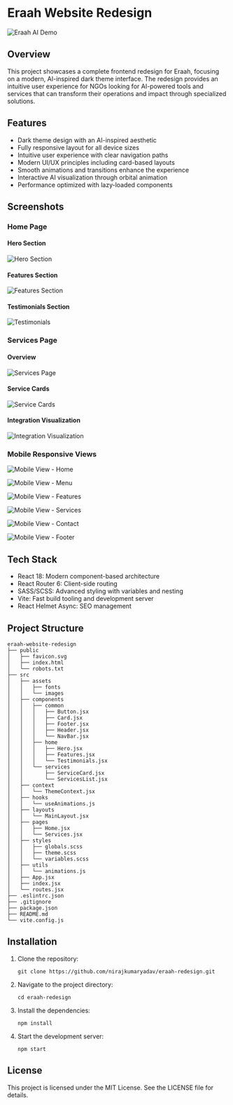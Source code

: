 # Eraah Website Redesign

![Eraah AI Demo](./Gif/ScreenRecording2025-04-11093244-ezgif.com-video-to-gif-converter%20(1).gif)

## Overview
This project showcases a complete frontend redesign for Eraah, focusing on a modern, AI-inspired dark theme interface. The redesign provides an intuitive user experience for NGOs looking for AI-powered tools and services that can transform their operations and impact through specialized solutions.

## Features
- Dark theme design with an AI-inspired aesthetic
- Fully responsive layout for all device sizes
- Intuitive user experience with clear navigation paths
- Modern UI/UX principles including card-based layouts
- Smooth animations and transitions enhance the experience
- Interactive AI visualization through orbital animation
- Performance optimized with lazy-loaded components

## Screenshots

### Home Page
#### Hero Section
![Hero Section](https://raw.githubusercontent.com/nirajkumaryadav/eraah-redesign/main/screenshots/Screenshot%202025-04-11%20010233.png)

#### Features Section
![Features Section](https://raw.githubusercontent.com/nirajkumaryadav/eraah-redesign/main/screenshots/Screenshot%202025-04-11%20010248.png)

#### Testimonials Section
![Testimonials](https://raw.githubusercontent.com/nirajkumaryadav/eraah-redesign/main/screenshots/Screenshot%202025-04-11%20010506.png)

### Services Page
#### Overview
![Services Page](https://raw.githubusercontent.com/nirajkumaryadav/eraah-redesign/main/screenshots/Screenshot%202025-04-11%20010429.png)

#### Service Cards
![Service Cards](https://raw.githubusercontent.com/nirajkumaryadav/eraah-redesign/main/screenshots/Screenshot%202025-04-11%20010444.png)

#### Integration Visualization
![Integration Visualization](https://raw.githubusercontent.com/nirajkumaryadav/eraah-redesign/main/screenshots/Screenshot%202025-04-11%20010456.png)

### Mobile Responsive Views

![Mobile View - Home](https://raw.githubusercontent.com/nirajkumaryadav/eraah-redesign/main/screenshots/mobilebviewSS/Screenshot%202025-04-11%20093620.png)

![Mobile View - Menu](https://raw.githubusercontent.com/nirajkumaryadav/eraah-redesign/main/screenshots/mobilebviewSS/Screenshot%202025-04-11%20093658.png)

![Mobile View - Features](https://raw.githubusercontent.com/nirajkumaryadav/eraah-redesign/main/screenshots/mobilebviewSS/Screenshot%202025-04-11%20093712.png)

![Mobile View - Services](https://raw.githubusercontent.com/nirajkumaryadav/eraah-redesign/main/screenshots/mobilebviewSS/Screenshot%202025-04-11%20093726.png)

![Mobile View - Contact](https://raw.githubusercontent.com/nirajkumaryadav/eraah-redesign/main/screenshots/mobilebviewSS/Screenshot%202025-04-11%20093745.png)

![Mobile View - Footer](https://raw.githubusercontent.com/nirajkumaryadav/eraah-redesign/main/screenshots/mobilebviewSS/Screenshot%202025-04-11%20093757.png)

## Tech Stack
- React 18: Modern component-based architecture
- React Router 6: Client-side routing
- SASS/SCSS: Advanced styling with variables and nesting
- Vite: Fast build tooling and development server
- React Helmet Async: SEO management

## Project Structure
```
eraah-website-redesign
├── public
│   ├── favicon.svg
│   ├── index.html
│   └── robots.txt
├── src
│   ├── assets
│   │   ├── fonts
│   │   └── images
│   ├── components
│   │   ├── common
│   │   │   ├── Button.jsx
│   │   │   ├── Card.jsx
│   │   │   ├── Footer.jsx
│   │   │   ├── Header.jsx
│   │   │   └── NavBar.jsx
│   │   ├── home
│   │   │   ├── Hero.jsx
│   │   │   ├── Features.jsx
│   │   │   └── Testimonials.jsx
│   │   └── services
│   │       ├── ServiceCard.jsx
│   │       └── ServicesList.jsx
│   ├── context
│   │   └── ThemeContext.jsx
│   ├── hooks
│   │   └── useAnimations.js
│   ├── layouts
│   │   └── MainLayout.jsx
│   ├── pages
│   │   ├── Home.jsx
│   │   └── Services.jsx
│   ├── styles
│   │   ├── globals.scss
│   │   ├── theme.scss
│   │   └── variables.scss
│   ├── utils
│   │   └── animations.js
│   ├── App.jsx
│   ├── index.jsx
│   └── routes.jsx
├── .eslintrc.json
├── .gitignore
├── package.json
├── README.md
└── vite.config.js
```

## Installation
1. Clone the repository:
   ```
   git clone https://github.com/nirajkumaryadav/eraah-redesign.git
   ```
2. Navigate to the project directory:
   ```
   cd eraah-redesign
   ```
3. Install the dependencies:
   ```
   npm install
   ```
4. Start the development server:
   ```
   npm start
   ```

## License
This project is licensed under the MIT License. See the LICENSE file for details.
